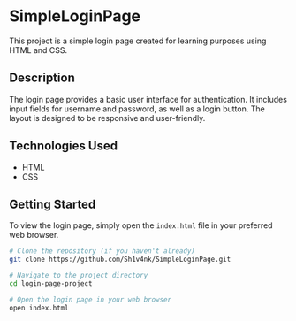 # SimpleLoginPage

This project is a simple login page created for learning purposes using HTML and CSS.

## Description

The login page provides a basic user interface for authentication. It includes input fields for username and password, as well as a login button. The layout is designed to be responsive and user-friendly.

## Technologies Used

- HTML
- CSS

## Getting Started

To view the login page, simply open the `index.html` file in your preferred web browser.

```bash
# Clone the repository (if you haven't already)
git clone https://github.com/Sh1v4nk/SimpleLoginPage.git

# Navigate to the project directory
cd login-page-project

# Open the login page in your web browser
open index.html
